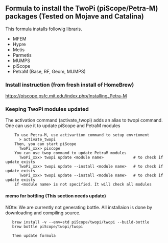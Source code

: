 ##  Formula to install the TwoPi (piScope/Petra-M) packages (Tested on Mojave and Catalina)

This formula installs followig libraris.

   * MFEM
   * Hypre
   * Metis
   * Parmetis
   * MUMPS
   * piScope
   * PetraM (Base, RF, Geom, MUMPS)

### Install instruction (from fresh install of HomeBrew)
  https://piscope.psfc.mit.edu/index.php/Installing_Petra-M
  

### Keeping TwoPi modules updated
The activation command (activate_twopi) adds an alias to twopi command. One can use it to
update piScope and PetraM modules

```
    To use Petra-M, use activartion command to setup envrioment
      > activate_twopi
    Then, you can start piScope
      TwoPi_xxx> piscope 
    You can use twop command to update PetraM modules
      TwoPi_xxx> twopi update <module name>             # to check if update exists
      TwoPi_xxx> twopi update --install <module name>   # to check if update exists
      TwoPi_xxx> twopi update --install <module name>   # to check if update exists
    if <module name> is not specified. It will check all modules
```

#### memo for bottling (This section needs update)
NOte: We are currently not generating bottle. All installaion is done by downloading and compiling source. 
```
   brew install -v --env=std piScope/twopi/twopi --build-bottle
   brew bottle piScope/twopi/twopi
   
   Then update formula
```
